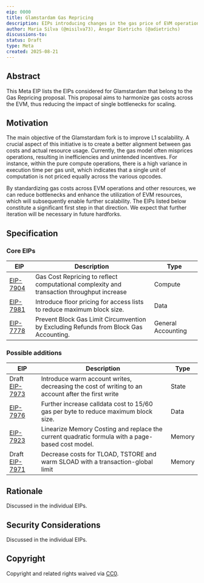 ```yaml
---
eip: 0000
title: Glamstardam Gas Repricing
description: EIPs introducing changes in the gas price of EVM operations for the Glamstardam fork
author: Maria Silva (@misilva73), Ansgar Dietrichs (@adietrichs)
discussions-to:
status: Draft
type: Meta
created: 2025-08-21
---
```



## Abstract

This Meta EIP lists the EIPs considered for Glamstardam that belong to the Gas Repricing proposal. This proposal aims to harmonize gas costs across the EVM, thus reducing the impact of single bottlenecks for scaling.

## Motivation

The main objective of the Glamstardam fork is to improve L1 scalability. A crucial aspect of this initiative is to create a better alignment between gas costs and actual resource usage. Currently, the gas model often misprices operations, resulting in inefficiencies and unintended incentives. For instance, within the pure compute operations, there is a high variance in execution time per gas unit, which indicates that a single unit of computation is not priced equally across the various opcodes.

By standardizing gas costs across EVM operations and other resources, we can reduce bottlenecks and enhance the utilization of EVM resources, which will subsequently enable further scalability. The EIPs listed below constitute a significant first step in that direction. We expect that further iteration will be necessary in future hardforks.

## Specification

### Core EIPs

| EIP | Description | Type |
| -------- | -------- | -------- |
| [EIP-7904](./eip-7904.md)| Gas Cost Repricing to reflect computational complexity and transaction throughput increase | Compute |
| [EIP-7981](./eip-7981.md)| Introduce floor pricing for access lists to reduce maximum block size. | Data |
| [EIP-7778](./eip-7778.md)| Prevent Block Gas Limit Circumvention by Excluding Refunds from Block Gas Accounting. | General Accounting |

### Possible additions

| EIP | Description | Type |
| -------- | -------- | -------- |
| Draft [EIP-7973](./eip-7973.md)| Introduce warm account writes, decreasing the cost of writing to an account after the first write | State |
| [EIP-7976](./eip-7976.md)| Further increase calldata cost to 15/60 gas per byte to reduce maximum block size. | Data |
| [EIP-7923](./eip-7923.md)| Linearize Memory Costing and replace the current quadratic formula with a page-based cost model. | Memory |
| Draft [EIP-7971](./eip-7971.md)| Decrease costs for TLOAD, TSTORE and warm SLOAD with a transaction-global limit | Memory |

## Rationale

Discussed in the individual EIPs.

## Security Considerations

Discussed in the individual EIPs.

## Copyright

Copyright and related rights waived via [CC0](../LICENSE.md).
